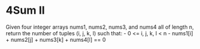 # 4Sum II
Given four integer arrays nums1, nums2, nums3, and nums4 all of length n, return the number of tuples (i, j, k, l) such that:
    -    0 <= i, j, k, l < n
    -    nums1[i] + nums2[j] + nums3[k] + nums4[l] == 0
